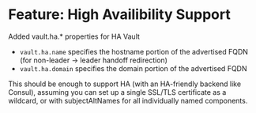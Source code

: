 # Feature: High Availibility Support

Added vault.ha.\* properties for HA Vault

- `vault.ha.name` specifies the hostname portion of the advertised FQDN
	(for non-leader -> leader handoff redirection)
- `vault.ha.domain` specifies the domain portion of the advertised FQDN

This should be enough to support HA (with an HA-friendly backend like
Consul), assuming you can set up a single SSL/TLS certificate as a
wildcard, or with subjectAltNames for all individually named components.

